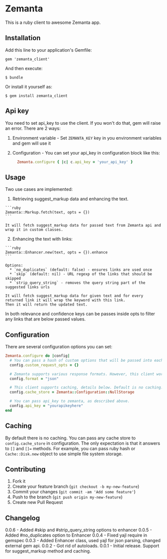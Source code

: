 # Zemanta

This is a ruby client to awesome Zemanta app.

## Installation

Add this line to your application's Gemfile:

    gem 'zemanta_client'

And then execute:

    $ bundle

Or install it yourself as:

    $ gem install zemanta_client

## Api key

You need to set api_key to use the client. If you won't do that, gem will raise an error. There are 2 ways:

  1. Environment variable
    - Set `ZEMANTA_KEY` key in you environment variables and gem will use it

  2. Configuration
    - You can set your api_key in configuration block like this:

      ```ruby
        Zemanta.configure { |c| c.api_key = 'your_api_key' }
      ```


## Usage

Two use cases are implemented:

  1. Retrieving suggest_markup data and enhancing the text.

    ```ruby
    Zemanta::Markup.fetch(text, opts = {})
    ```

    It will fetch suggest_markup data for passed text from Zemanta api and wrap it in custom classes.


  2. Enhancing the text with links:

    ```ruby
    Zemanta::Enhancer.new(text, opts = {}).enhance
    ```

    Options:
      * `no_duplicates` (default: false) - ensures links are used once
      * `skip` (default: nil) - URL regexp of the links that should be skipped
      * `strip_query_string` - removes the query string part of the suggested links urls

    It will fetch suggest_markup data for given text and for every returned link it will wrap the keyword with this link.
    Then it will return the updated text.

In both relevance and confidence keys can be passes inside opts to filter any links that are below passed values.

## Configuration

There are several configuration options you can set:

```ruby
Zemanta.configure do |config|
  # You can pass a hash of custom options that will be passed into each request. It's empty by default.
  config.custom_request_opts = {}

  # Zemanta supports various response formats. However, this client works only with json, so changing this would be rather bad idea.
  config.format = "json"

  # This client supports caching, details below. Default is no caching.
  config.cache_store = Zemanta::Configuration::NullStorage

  # You can pass api_key to zemanta, as described above.
  config.api_key = "yourapikeyhere"
end
```

## Caching

  By default there is no caching. You can pass any cache store to `config.cache_store` in configuration.
  The only expectation is that it answers to `[]` and `[]=` methods. For example, you can pass ruby hash or `Cache::Disk.new`
  object to use simple file system storage.

## Contributing

1. Fork it
2. Create your feature branch (`git checkout -b my-new-feature`)
3. Commit your changes (`git commit -am 'Add some feature'`)
4. Push to the branch (`git push origin my-new-feature`)
5. Create new Pull Request

## Changelog

0.0.6 - Added #skip and #strip_query_string options to enhancer
0.0.5 - Added #no_duplicates option to Enhancer
0.0.4 - Fixed yajl require in gemspec
0.0.3 - Added Enhancer class, used yajl for json parsing, changed external gem api.
0.0.2 - Got rid of autoloads.
0.0.1 - Initial release. Support for suggest_markup method and caching.

